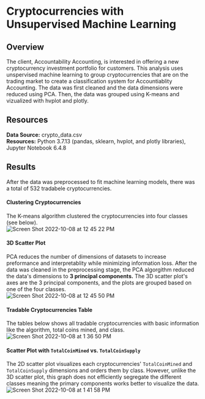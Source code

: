 # Cryptocurrencies with Unsupervised Machine Learning

## Overview 
The client, Accountability Accounting, is interested in offering a new cryptocurrency investment portfolio for customers. This analysis uses unspervised machine learning to group cryptocurrencies that are on the trading market to create a classification system for Accountiablity Accounting. The data was first cleaned and the data dimensions were reduced using PCA. Then, the data was grouped using K-means and vizualized with hvplot and plotly. 

## Resources
**Data Source:** crypto_data.csv <br>
**Resources:** Python 3.7.13 (pandas, sklearn, hvplot, and plotly libraries), Jupyter Notebook 6.4.8

## Results

After the data was preprocessed to fit machine learning models, there was a total of 532 tradabele cryptocurrencies. 

#### Clustering Cryptocurrencies
The K-means algorithm clustered the cryptocurrencies into four classes (see below). <br>
![Screen Shot 2022-10-08 at 12 45 22 PM](https://user-images.githubusercontent.com/106405775/194721631-e3280585-afff-4b73-9ddd-e7af0569f927.png)

#### 3D Scatter Plot
PCA reduces the number of dimensions of datasets to increase preformance and interpretablity while minimizing information loss. After the data was cleaned in the preprocessing stage, the PCA algorgithm reduced the data's dimensions to **3 principal components.** The 3D scatter plot's axes are the 3 principal components, and the plots are grouped based on one of the four classes. <br>
![Screen Shot 2022-10-08 at 12 45 50 PM](https://user-images.githubusercontent.com/106405775/194721949-8eea5a0e-9a65-4242-93c5-99f48a90d55c.png)

#### Tradable Cryptocurrencies Table
The tables below shows all tradable cryptocurrencies with basic information like the algorithm, total coins mined, and class. <br>
![Screen Shot 2022-10-08 at 1 36 50 PM](https://user-images.githubusercontent.com/106405775/194722676-bbdb150e-d894-4cc4-900a-15eb869f08e4.png)

#### Scatter Plot with `TotalCoinMined` vs. `TotalCoinSupply`
The 2D scatter plot visualizes each cryptocurrencies' `TotalCoinMined` and `TotalCoinSupply` dimensions and orders them by class. However, unlike the 3D scatter plot, this graph does not efficiently segregate the different classes meaning the primary components works better to visualize the data. <br>
![Screen Shot 2022-10-08 at 1 41 58 PM](https://user-images.githubusercontent.com/106405775/194723008-84af69a7-ae82-48be-a972-df588e0e063c.png)



